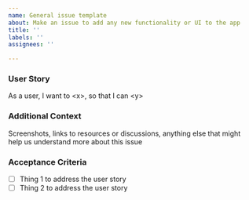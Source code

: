 ```yaml
---
name: General issue template
about: Make an issue to add any new functionality or UI to the app
title: ''
labels: ''
assignees: ''

---
```


### User Story
As a user, I want to \<x>, so that I can \<y>

### Additional Context
Screenshots, links to resources or discussions, anything else that might help us understand more about this issue

### Acceptance Criteria
- [ ] Thing 1 to address the user story
- [ ] Thing 2 to address the user story
